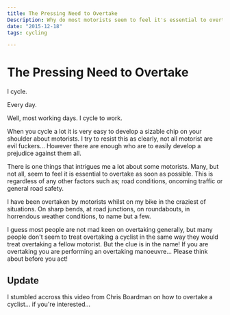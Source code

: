 ```yaml
---
title: The Pressing Need to Overtake
Description: Why do most motorists seem to feel it's essential to overtake cyclists as soon as possible?
date: "2015-12-18"
tags: cycling

---
```


# The Pressing Need to Overtake

I cycle.

Every day.

Well, most working days. I cycle to work.

When you cycle a lot it is very easy to develop a sizable chip on your shoulder about motorists. I try to resist this as clearly, not all motorist are evil fuckers... However there are enough who are to easily develop a prejudice against them all.

There is one things that intrigues me a lot about some motorists. Many, but not all, seem to feel it is essential to overtake as soon as possible. This is  regardless of any other factors such as; road conditions, oncoming traffic or general road safety.

I have been overtaken by motorists whilst on my bike in the craziest of situations. On sharp bends, at road junctions, on roundabouts, in horrendous weather conditions, to name but a few.

I guess most people are not mad keen on overtaking generally, but many people don't seem to treat overtaking a cyclist in the same way they would treat overtaking a fellow motorist. But the clue is in the name! If you are overtaking you are performing an overtaking manoeuvre... Please think about before you act!

## Update

I stumbled accross this video from Chris Boardman on how to overtake a cyclist... if you're interested...

<iframe width="560px" height="315px" style= "display:block; margin: 0 auto; src="https://www.youtube.com/embed/o9pmw2ckQSU" frameborder="0" allowfullscreen></iframe>
